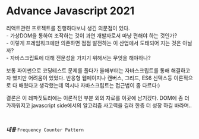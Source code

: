 <h1>Advance Javascript 2021</h1>

<p> 리액트관련 프로젝트를 진행하다보니 생긴 의문점이 있다.</br>
- 가상DOM을 통하여 조작하는 것이 과연 개발자로서 마냥 편해야 하는 것인가?</br>
- 이렇게 프레임워크에만 의존하면 점점 발전하는 이 산업에서 도태되어 지는 것은 아닐까?</br>
- 자바스크립트에 대해 전문성을 가지기 위해서는 무엇을 해야하나?</br>

보통 파이썬으로 코딩테스트 문제를 풀다가 올해부터는 자바스크립트를 통해 해결하고자 했지만 어려움이 있었다.
반응형 웹페이지나 캔버스, 그리드, ES6 신텍스등 이론적으로 다 배웠다고 생각했는데 역시나 자바스크립트는 접근법이 좀 다르다:)

결론은 이 레파짓토리에는 이론적인 부분 외의 자료를 이곳에 남기겠다.
DOM에 좀 더 가까워지고 javascript side에서의 알고리즘 사고력을 길러 한층 더 성장 하길 바라며.. 
</p>
</br>

***내용***
`Frequency Counter Pattern` 
